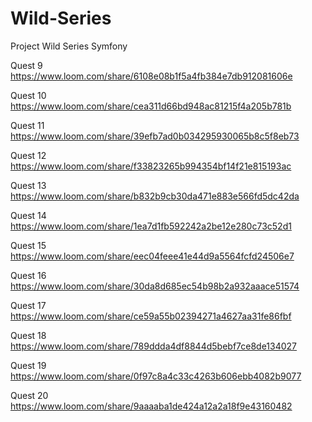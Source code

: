 # Wild-Series
Project Wild Series Symfony

Quest 9
https://www.loom.com/share/6108e08b1f5a4fb384e7db912081606e

Quest 10
https://www.loom.com/share/cea311d66bd948ac81215f4a205b781b

Quest 11
https://www.loom.com/share/39efb7ad0b034295930065b8c5f8eb73

Quest 12
https://www.loom.com/share/f33823265b994354bf14f21e815193ac

Quest 13
https://www.loom.com/share/b832b9cb30da471e883e566fd5dc42da

Quest 14
https://www.loom.com/share/1ea7d1fb592242a2be12e280c73c52d1

Quest 15
https://www.loom.com/share/eec04feee41e44d9a5564fcfd24506e7

Quest 16 
https://www.loom.com/share/30da8d685ec54b98b2a932aaace51574

Quest 17
https://www.loom.com/share/ce59a55b02394271a4627aa31fe86fbf

Quest 18
https://www.loom.com/share/789ddda4df8844d5bebf7ce8de134027

Quest 19 
https://www.loom.com/share/0f97c8a4c33c4263b606ebb4082b9077

Quest 20
https://www.loom.com/share/9aaaaba1de424a12a2a18f9e43160482
